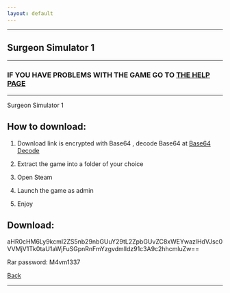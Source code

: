 ```yaml
---
layout: default
---
```


* * *

## Surgeon Simulator 1

* * *

### IF YOU HAVE PROBLEMS WITH THE GAME GO TO [THE HELP PAGE](/games/help.md)

* * *

Surgeon Simulator 1

## How to download:

1. Download link is encrypted with Base64 , decode Base64 at [Base64 Decode](../b64/base64.html)

2. Extract the game into a folder of your choice

3. Open Steam

4. Launch the game as admin

5. Enjoy

## Download:

aHR0cHM6Ly9kcml2ZS5nb29nbGUuY29tL2ZpbGUvZC8xWEYwazlHdVJsc0VVMjV1Tk0taU1aWjFuSGpnRnFmYzgvdmlldz91c3A9c2hhcmluZw==

Rar password: M4vm1337

[Back](https://m4vmcvrk.github.io/)

* * *